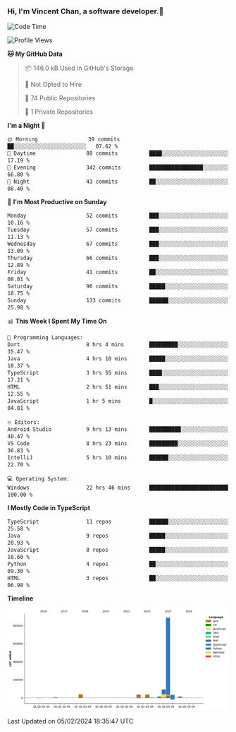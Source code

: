 ### Hi, I'm Vincent Chan, a software developer.👋

<!--
**hkvincent/hkvincent** is a ✨ _special_ ✨ repository because its `README.md` (this file) appears on your GitHub profile.

Here are some ideas to get you started:

- 🔭 I’m currently working on ...
- 🌱 I’m currently learning ...
- 👯 I’m looking to collaborate on ...
- 🤔 I’m looking for help with ...
- 💬 Ask me about ...
- 📫 How to reach me: ...
- 😄 Pronouns: ...
- ⚡ Fun fact: ...
-->
<!--START_SECTION:waka-->
![Code Time](http://img.shields.io/badge/Code%20Time-780%20hrs%2041%20mins-blue)

![Profile Views](http://img.shields.io/badge/Profile%20Views-0-blue)

**🐱 My GitHub Data** 

> 📦 146.0 kB Used in GitHub's Storage 
 > 
> 🚫 Not Opted to Hire
 > 
> 📜 74 Public Repositories 
 > 
> 🔑 1 Private Repositories 
 > 
**I'm a Night 🦉** 

```text
🌞 Morning                39 commits          ██░░░░░░░░░░░░░░░░░░░░░░░   07.62 % 
🌆 Daytime                88 commits          ████░░░░░░░░░░░░░░░░░░░░░   17.19 % 
🌃 Evening                342 commits         █████████████████░░░░░░░░   66.80 % 
🌙 Night                  43 commits          ██░░░░░░░░░░░░░░░░░░░░░░░   08.40 % 
```
📅 **I'm Most Productive on Sunday** 

```text
Monday                   52 commits          ███░░░░░░░░░░░░░░░░░░░░░░   10.16 % 
Tuesday                  57 commits          ███░░░░░░░░░░░░░░░░░░░░░░   11.13 % 
Wednesday                67 commits          ███░░░░░░░░░░░░░░░░░░░░░░   13.09 % 
Thursday                 66 commits          ███░░░░░░░░░░░░░░░░░░░░░░   12.89 % 
Friday                   41 commits          ██░░░░░░░░░░░░░░░░░░░░░░░   08.01 % 
Saturday                 96 commits          █████░░░░░░░░░░░░░░░░░░░░   18.75 % 
Sunday                   133 commits         ██████░░░░░░░░░░░░░░░░░░░   25.98 % 
```


📊 **This Week I Spent My Time On** 

```text
💬 Programming Languages: 
Dart                     8 hrs 4 mins        █████████░░░░░░░░░░░░░░░░   35.47 % 
Java                     4 hrs 10 mins       █████░░░░░░░░░░░░░░░░░░░░   18.37 % 
TypeScript               3 hrs 55 mins       ████░░░░░░░░░░░░░░░░░░░░░   17.21 % 
HTML                     2 hrs 51 mins       ███░░░░░░░░░░░░░░░░░░░░░░   12.55 % 
JavaScript               1 hr 5 mins         █░░░░░░░░░░░░░░░░░░░░░░░░   04.81 % 

🔥 Editors: 
Android Studio           9 hrs 13 mins       ██████████░░░░░░░░░░░░░░░   40.47 % 
VS Code                  8 hrs 23 mins       █████████░░░░░░░░░░░░░░░░   36.83 % 
IntelliJ                 5 hrs 10 mins       ██████░░░░░░░░░░░░░░░░░░░   22.70 % 

💻 Operating System: 
Windows                  22 hrs 46 mins      █████████████████████████   100.00 % 
```

**I Mostly Code in TypeScript** 

```text
TypeScript               11 repos            ██████░░░░░░░░░░░░░░░░░░░   25.58 % 
Java                     9 repos             █████░░░░░░░░░░░░░░░░░░░░   20.93 % 
JavaScript               8 repos             █████░░░░░░░░░░░░░░░░░░░░   18.60 % 
Python                   4 repos             ██░░░░░░░░░░░░░░░░░░░░░░░   09.30 % 
HTML                     3 repos             ██░░░░░░░░░░░░░░░░░░░░░░░   06.98 % 
```



**Timeline**

![Lines of Code chart](https://raw.githubusercontent.com/hkvincent/hkvincent/main/assets/bar_graph.png)


 Last Updated on 05/02/2024 18:35:47 UTC
<!--END_SECTION:waka-->
